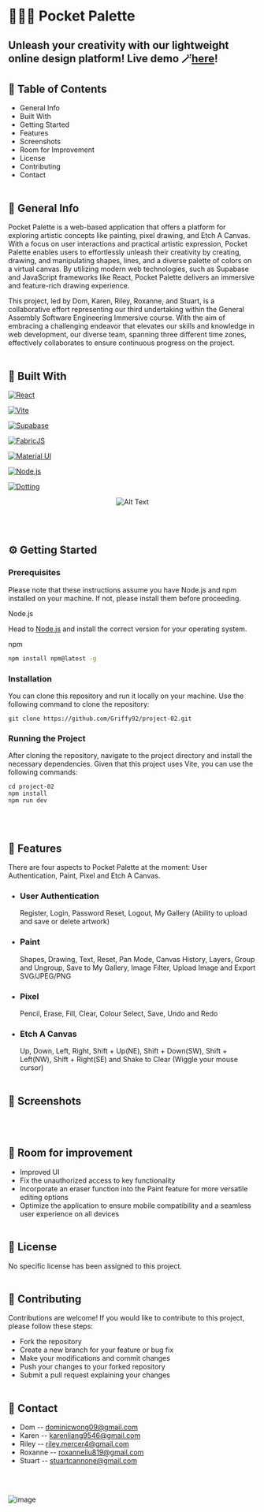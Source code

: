 # 🧑🏻‍🎨 Pocket Palette

## Unleash your creativity with our lightweight online design platform! Live demo 🪄[here](https://griffy92.github.io/Pocket-Palette/)!


## 📖 Table of Contents
* General Info
* Built With
* Getting Started
* Features
* Screenshots
* Room for Improvement
* License
* Contributing
* Contact
<br><br>
## 📄 General Info
Pocket Palette is a web-based application that offers a platform for exploring artistic concepts like painting, pixel drawing, and Etch A Canvas. With a focus on user interactions and practical artistic expression, Pocket Palette enables users to effortlessly unleash their creativity by creating, drawing, and manipulating shapes, lines, and a diverse palette of colors on a virtual canvas. By utilizing modern web technologies, such as Supabase and JavaScript frameworks like React, Pocket Palette delivers an immersive and feature-rich drawing experience.

This project, led by Dom, Karen, Riley, Roxanne, and Stuart, is a collaborative effort representing our third undertaking within the General Assembly Software Engineering Immersive course. With the aim of embracing a challenging endeavor that elevates our skills and knowledge in web development, our diverse team, spanning three different time zones, effectively collaborates to ensure continuous progress on the project.
<br><br>
## 🦾 Built With
[![React](https://img.shields.io/badge/React-20232A?style=for-the-badge&logo=react&logoColor=61DAFB)](https://reactjs.org/)

[![Vite](https://img.shields.io/badge/vite-000000?style=for-the-badge&logo=vite&logoColor=white)](https://vitejs.dev)

[![Supabase](https://img.shields.io/badge/supabase-4A4A55?style=for-the-badge&logo=supabase&logoColor=4FC08D)](https://supabase.com)

[![FabricJS](https://img.shields.io/badge/Fabric.js-563D7C?style=for-the-badge&logo=fabricdotjs&logoColor=white)](http://fabricjs.com)

[![Material UI](https://img.shields.io/badge/MUI-20232A?style=for-the-badge&logo=MUI&logoColor=61DAFB)](https://mui.com)

[![Node.js](https://img.shields.io/badge/Node.js-35495E?style=for-the-badge&logo=nodedotjs&logoColor=4FC08D)](https://nodejs.org/en)

[![Dotting](https://img.shields.io/badge/Dotting-DD0031?style=for-the-badge)](https://hunkim98.github.io/dotting/?path=/story/introduction--page)

<p align="center">
  <img src="https://media.tenor.com/-_Dj5xV0f7kAAAAC/superbass-swag.gif" alt="Alt Text">
</p>
<br><br>

## ⚙️ Getting Started
### Prerequisites

Please note that these instructions assume you have Node.js and npm installed on your machine. If not, please install them before proceeding.

Node.js

Head to [Node.js](https://nodejs.org/en/download) and install the correct version for your operating system.

npm
```sh
npm install npm@latest -g
```
### Installation
You can clone this repository and run it locally on your machine. Use the following command to clone the repository:
```
git clone https://github.com/Griffy92/project-02.git
```
### Running the Project
After cloning the repository, navigate to the project directory and install the necessary dependencies. Given that this project uses Vite, you can use the following commands:
```
cd project-02
npm install
npm run dev
```
<br><br>
## 🎨 Features
There are four aspects to Pocket Palette at the moment: User Authentication, Paint, Pixel and Etch A Canvas.

- ### User Authentication
  Register, Login, Password Reset, Logout, My Gallery (Ability to upload and save or delete artwork)
- ### Paint
  Shapes, Drawing, Text, Reset, Pan Mode, Canvas History, Layers, Group and Ungroup, Save to My Gallery, Image Filter, Upload Image and Export SVG/JPEG/PNG
- ### Pixel 
  Pencil, Erase, Fill, Clear, Colour Select, Save, Undo and Redo
- ### Etch A Canvas
  Up, Down, Left, Right, Shift + Up(NE), Shift + Down(SW), Shift + Left(NW), Shift + Right(SE) and Shake to Clear (Wiggle your mouse cursor)
<br><br>
## 📸 Screenshots

<br><br>
## 🚀 Room for improvement
- Improved UI
- Fix the unauthorized access to key functionality
- Incorporate an eraser function into the Paint feature for more versatile editing options
- Optimize the application to ensure mobile compatibility and a seamless user experience on all devices
<br><br>
## 🔐 License
No specific license has been assigned to this project.
<br><br>
## 🌱 Contributing
Contributions are welcome! If you would like to contribute to this project, please follow these steps:

- Fork the repository
- Create a new branch for your feature or bug fix
- Make your modifications and commit changes
- Push your changes to your forked repository
- Submit a pull request explaining your changes
<br><br>
## 📧 Contact

- Dom -- dominicwong09@gmail.com
- Karen -- karenliang9546@gmail.com
- Riley -- riley.mercer4@gmail.com
- Roxanne -- roxanneliu819@gmail.com
- Stuart -- stuartcannone@gmail.com

<br><br>

![image](https://raw.githubusercontent.com/Rox-Liu/project-02/main/public/readme_everyone_v4.png)